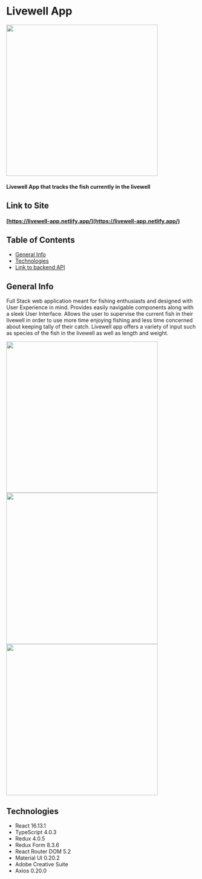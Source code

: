 # Livewell App

<img src="https://github.com/joaa-hash/livewell_app_ts/blob/main/demoPics/livewell-frontpage.png" width="400" height="400" height="400">

#### Livewell App that tracks the fish currently in the livewell

## Link to Site

#### [https://livewell-app.netlify.app/](https://livewell-app.netlify.app/)

## Table of Contents

- [General Info](#general-info)
- [Technologies](#technologies)
- [Link to backend API](https://github.com/joaa-hash/livewell-app-api)

## General Info

Full Stack web application meant for fishing enthusiasts and designed with User Experience in mind. Provides easily navigable components along with a sleek User Interface.
Allows the user to supervise the current fish in their livewell in order to use more time enjoying fishing and less time concerned about keeping tally of their catch. Livewell
app offers a variety of input such as species of the fish in the livewell as well as length and weight.

<img src="https://github.com/joaa-hash/livewell_app_ts/blob/main/demoPics/livewell-dashboard.png" width="400" height="400"> <img src="https://github.com/joaa-hash/livewell_app_ts/blob/main/demoPics/livewell-form.png" width="400" height="400"> <img src="https://github.com/joaa-hash/livewell_app_ts/blob/main/demoPics/livewell-table.png" width="400" height="400">

## Technologies

- React 16.13.1
- TypeScript 4.0.3
- Redux 4.0.5
- Redux Form 8.3.6
- React Router DOM 5.2
- Material UI 0.20.2
- Adobe Creative Suite
- Axios 0.20.0
